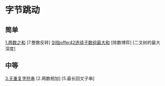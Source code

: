 # 字节跳动

## 简单
[1.两数之和](/algorithm/BasicAlgorithm/HashTable/两数之和)
[7.整数反转]
[剑指offer42连续子数组最大和](/algorithm/AlgorithmicThinking/DynamicProgramming/连续数列)
[除数博弈]
[二叉树的最大深度]

## 中等
[3.无重复字符串](/algorithm/AlgorithmicThinking/SlidingWindow/无重复字符)
[2.两数相加]
[5.最长回文子串]